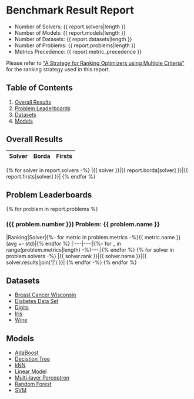 # Benchmark Result Report

* Number of Solvers: {{ report.solvers|length }}
* Number of Models: {{ report.models|length }}
* Number of Datasets: {{ report.datasets|length }}
* Number of Problems: {{ report.problems|length }}
* Metrics Precedence: {{ report.metric_precedence }}

Please refer to ["A Strategy for Ranking Optimizers using Multiple Criteria"][Dewancker, Ian, et al., 2016] for the ranking strategy used in this report.

[Dewancker, Ian, et al., 2016]: http://proceedings.mlr.press/v64/dewancker_strategy_2016.pdf

## Table of Contents

1. [Overall Results](#overall-results)
2. [Problem Leaderboards](#problem-leaderboards)
3. [Datasets](#datasets)
4. [Models](#models)

## Overall Results

|Solver|Borda|Firsts|
|:---|---:|---:|
{% for solver in report.solvers -%}
|{{ solver }}|{{ report.borda[solver] }}|{{ report.firsts[solver] }}|
{% endfor %}

## Problem Leaderboards

{% for problem in report.problems %}
### ({{ problem.number }}) Problem: {{ problem.name }}

|Ranking|Solver|{%- for metric in problem.metrics -%}{{ metric.name }} (avg +- std)|{% endfor %}
|:---|---:|{%- for _ in range(problem.metrics|length) -%}---:|{% endfor %}
{% for solver in problem.solvers -%}
|{{ solver.rank }}|{{ solver.name }}|{{ solver.results|join('|') }}|
{% endfor -%}
{% endfor %}

## Datasets

* [Breast Cancer Wisconsin](https://scikit-learn.org/stable/modules/generated/sklearn.datasets.load_breast_cancer.html#sklearn.datasets.load_breast_cancer)
* [Diabetes Data Set](https://scikit-learn.org/stable/modules/generated/sklearn.datasets.load_diabetes.html#sklearn.datasets.load_diabetes)
* [Digits](https://scikit-learn.org/stable/modules/generated/sklearn.datasets.load_digits.html#sklearn.datasets.load_digits)
* [Iris](https://scikit-learn.org/stable/modules/generated/sklearn.datasets.load_iris.html#sklearn.datasets.load_iris)
* [Wine](https://scikit-learn.org/stable/modules/generated/sklearn.datasets.load_wine.html#sklearn.datasets.load_wine)

## Models

* [AdaBoost](https://scikit-learn.org/stable/modules/generated/sklearn.ensemble.AdaBoostClassifier.html)
* [Decistion Tree](https://scikit-learn.org/stable/modules/generated/sklearn.tree.DecisionTreeClassifier.html)
* [kNN](https://scikit-learn.org/stable/modules/generated/sklearn.neighbors.KNeighborsClassifier.html)
* [Linear Model](https://scikit-learn.org/stable/modules/generated/sklearn.linear_model.LogisticRegression.html)
* [Multi-layer Perceptron](https://scikit-learn.org/stable/modules/generated/sklearn.neural_network.MLPClassifier.html)
* [Random Forest](https://scikit-learn.org/stable/modules/generated/sklearn.ensemble.RandomForestClassifier.html)
* [SVM](https://scikit-learn.org/stable/modules/generated/sklearn.svm.SVC.html)
